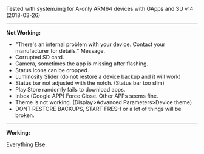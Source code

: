 Tested with system.img for A-only ARM64 devices with GApps and SU v14 (2018-03-26)
***
**Not Working:**

- "There's an internal problem with your device. Contact your manufacturer for details." Message.
- Corrupted SD card. 
- Camera, sometimes the app is missing after flashing.
- Status Icons can be cropped.
- Luminosity Slider (do not restore a device backup and it will work)
- Status bar not adjusted with the notch. (Status bar too slim)
- Play Store randomly fails to download apps.
- Inbox (Google APP) Force Close. Other APPs seems fine.
- Theme is not working. (Display>Advanced Parameters>Device theme)
- DONT RESTORE BACKUPS, START FRESH or a lot of things will be broken.
***
**Working:**

Everything Else.